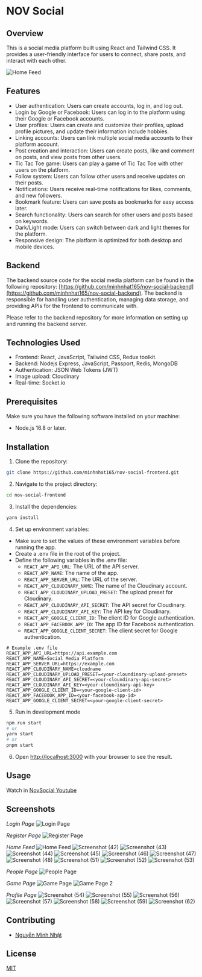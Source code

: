 # NOV Social

## Overview

This is a social media platform built using React and Tailwind CSS. It provides a user-friendly interface for users to connect, share posts, and interact with each other.

![Home Feed](https://github.com/minhnhat165/nov-social-frontend/assets/72795828/f4b66d6d-52c9-4d70-bd0e-bb0e2e2a31dd)

## Features

- User authentication: Users can create accounts, log in, and log out.
- Login by Google or Facebook: Users can log in to the platform using their Google or Facebook accounts.
- User profiles: Users can create and customize their profiles, upload profile pictures, and update their information include hobbies.
- Linking accounts: Users can link multiple social media accounts to their platform account.
- Post creation and interaction: Users can create posts, like and comment on posts, and view posts from other users.
- Tic Tac Toe game: Users can play a game of Tic Tac Toe with other users on the platform.
- Follow system: Users can follow other users and receive updates on their posts.
- Notifications: Users receive real-time notifications for likes, comments, and new followers.
- Bookmark feature: Users can save posts as bookmarks for easy access later.
- Search functionality: Users can search for other users and posts based on keywords.
- Dark/Light mode: Users can switch between dark and light themes for the platform.
- Responsive design: The platform is optimized for both desktop and mobile devices.

## Backend

The backend source code for the social media platform can be found in the following repository: [https://github.com/minhnhat165/nov-social-backend](https://github.com/minhnhat165/nov-social-backend). The backend is responsible for handling user authentication, managing data storage, and providing APIs for the frontend to communicate with.

Please refer to the backend repository for more information on setting up and running the backend server.

## Technologies Used

- Frontend: React, JavaScript, Tailwind CSS, Redux toolkit.
- Backend: Nodejs Express, JavaScript, Passport, Redis, MongoDB
- Authentication: JSON Web Tokens (JWT)
- Image upload: Cloudinary
- Real-time: Socket.io

## Prerequisites
Make sure you have the following software installed on your machine:

* Node.js 16.8 or later.

## Installation

1. Clone the repository:

```bash
git clone https://github.com/minhnhat165/nov-social-frontend.git
```

2. Navigate to the project directory:

```bash
cd nov-social-frontend
```

3. Install the dependencies:
```bash
yarn install
```

4. Set up environment variables:
* Make sure to set the values of these environment variables before running the app.
* Create a .env file in the root of the project.
* Define the following variables in the .env file:
  * `REACT_APP_API_URL`: The URL of the API server.
  * `REACT_APP_NAME`: The name of the app.
  * `REACT_APP_SERVER_URL`: The URL of the server.
  * `REACT_APP_CLOUDINARY_NAME`: The name of the Cloudinary account.
  * `REACT_APP_CLOUDINARY_UPLOAD_PRESET`: The upload preset for Cloudinary.
  * `REACT_APP_CLOUDINARY_API_SECRET`: The API secret for Cloudinary.
  * `REACT_APP_CLOUDINARY_API_KEY`: The API key for Cloudinary.
  * `REACT_APP_GOOGLE_CLIENT_ID`: The client ID for Google authentication.
  * `REACT_APP_FACEBOOK_APP_ID`: The app ID for Facebook authentication.
  * `REACT_APP_GOOGLE_CLIENT_SECRET`: The client secret for Google authentication.


```dotenv
# Example .env file
REACT_APP_API_URL=https://api.example.com
REACT_APP_NAME=Social Media Platform
REACT_APP_SERVER_URL=https://example.com
REACT_APP_CLOUDINARY_NAME=cloudname
REACT_APP_CLOUDINARY_UPLOAD_PRESET=<your-cloundinary-upload-preset>
REACT_APP_CLOUDINARY_API_SECRET=<your-cloundinary-api-secret>
REACT_APP_CLOUDINARY_API_KEY=<your-cloundinary-api-key>
REACT_APP_GOOGLE_CLIENT_ID=<your-google-client-id>
REACT_APP_FACEBOOK_APP_ID=<your-facebook-app-id>
REACT_APP_GOOGLE_CLIENT_SECRET=<your-google-client-secret>
```
5. Run in development mode

```bash
npm run start
# or
yarn start
# or
pnpm start
```
6. Open [http://localhost:3000](http://localhost:3000) with your browser to see the result.

## Usage
Watch in [NovSocial Youtube](https://www.youtube.com)

## Screenshots
*Login Page*
![Login Page](https://github.com/minhnhat165/nov-social-frontend/assets/72795828/c1efe0ab-4e97-4a70-8336-9fb0c128a8e8)

*Register Page*
![Register Page](https://github.com/minhnhat165/nov-social-frontend/assets/72795828/8460471f-fe9b-4bb2-929a-39cdc0cc823e)

*Home Feed*
![Home Feed](https://github.com/minhnhat165/nov-social-frontend/assets/72795828/f4b66d6d-52c9-4d70-bd0e-bb0e2e2a31dd)
![Screenshot (42)](https://github.com/minhnhat165/nov-social-frontend/assets/72795828/95da89a2-63ef-45cf-acae-e2e7e0d0f364)
![Screenshot (43)](https://github.com/minhnhat165/nov-social-frontend/assets/72795828/7dfc8b32-a5a6-4aa4-b46b-6980f46135c8)
![Screenshot (44)](https://github.com/minhnhat165/nov-social-frontend/assets/72795828/0718bbf1-8d3b-4a95-b1bc-34f367bdfb86)
![Screenshot (45)](https://github.com/minhnhat165/nov-social-frontend/assets/72795828/cff14eae-3fcf-468c-bd13-daffd8e6bc9f)
![Screenshot (46)](https://github.com/minhnhat165/nov-social-frontend/assets/72795828/72b047ab-9aad-407a-a342-a5279d0f1332)
![Screenshot (47)](https://github.com/minhnhat165/nov-social-frontend/assets/72795828/84a20c04-6623-4e9a-b4b5-b83e6e061642)
![Screenshot (48)](https://github.com/minhnhat165/nov-social-frontend/assets/72795828/5617b01c-90b1-4e25-a186-223043368aba)
![Screenshot (51)](https://github.com/minhnhat165/nov-social-frontend/assets/72795828/418e994a-5d9e-4287-bf9a-e5524ba211e5)
![Screenshot (52)](https://github.com/minhnhat165/nov-social-frontend/assets/72795828/60aafc14-f82a-46ef-8858-70f402af8923)
![Screenshot (53)](https://github.com/minhnhat165/nov-social-frontend/assets/72795828/850f7a37-b0f9-4a14-853b-8fb11dd01467)


*People Page*
![People Page](https://github.com/minhnhat165/nov-social-frontend/assets/72795828/5800d4e0-0dd7-4e96-8bd2-8b75c010c7a3)

*Game Page*
![Game Page](https://github.com/minhnhat165/nov-social-frontend/assets/72795828/e904b0ec-24be-4598-9870-a962e0390626)
![Game Page 2](https://github.com/minhnhat165/nov-social-frontend/assets/72795828/dcd965ee-006b-4cf5-851e-566e1e5b2ba0)

*Profile Page*
![Screenshot (54)](https://github.com/minhnhat165/nov-social-frontend/assets/72795828/1ce1d282-b6fb-4b7a-b827-57164108672e)
![Screenshot (55)](https://github.com/minhnhat165/nov-social-frontend/assets/72795828/e6121430-5a01-4e73-a968-120c50c604b8)
![Screenshot (56)](https://github.com/minhnhat165/nov-social-frontend/assets/72795828/9d31ab2f-aa2a-4fa4-8bde-75c27122e22a)
![Screenshot (57)](https://github.com/minhnhat165/nov-social-frontend/assets/72795828/ef46b1ca-1e77-4fb9-9e97-d9ec4cb7fcea)
![Screenshot (58)](https://github.com/minhnhat165/nov-social-frontend/assets/72795828/398c4867-33db-4f17-b7eb-d4ee16e63a43)
![Screenshot (59)](https://github.com/minhnhat165/nov-social-frontend/assets/72795828/64d07ce8-9844-4efb-b9b2-5c634eff4b67)
![Screenshot (62)](https://github.com/minhnhat165/nov-social-frontend/assets/72795828/572938d7-32f4-4d2c-95d9-d0df3f29f8af)



## Contributing
* [Nguyễn Minh Nhật](https://github.com/minhnhat165)
  
## License

[MIT](https://choosealicense.com/licenses/mit/)
